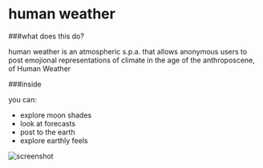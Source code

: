 # human weather

###what does this do?
 
human weather is an atmospheric s.p.a. that allows anonymous users to post emojional representations of climate in the age of the anthroposcene, of Human Weather

###inside

you can:
* explore moon shades
* look at forecasts
* post to the earth
* explore earthly feels

![screenshot](https://github.com/fredanada/human-weather/tree/master/public/image/screenshot.png)
